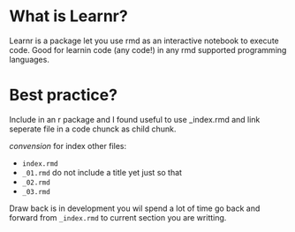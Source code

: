 # What is Learnr?
Learnr is a package let you use rmd as an interactive notebook to execute code. Good for learnin code (any code!) in any rmd supported programming languages. 

# Best practice? 

Include in an r package and 
I found useful to use _index.rmd and link seperate file in a code chunck as child chunk. 

*convension* for index other files: 
- `index.rmd` 
- `_01.rmd` do not include a title yet just so that 
- `_02.rmd` 
- `_03.rmd` 

Draw back is in development you wil spend a lot of time go back and forward from `_index.rmd` to current section you are writting. 
